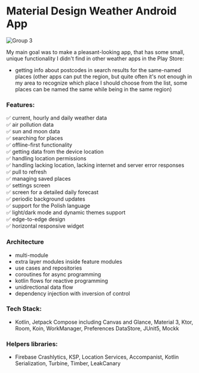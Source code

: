 # Material Design Weather Android App
![Group 3](https://github.com/Enjot/material-weather/assets/60782298/34df86b0-8764-476f-b4be-b1ef827aa1a2)
  
My main goal was to make a pleasant-looking app, that has some small, unique functionality I didn't find in other weather apps in the Play Store:
- getting info about postcodes in search results for the same-named places (other apps can put the region, but quite often it's not enough in my area to recognize which place I should choose from the list, some places can be named the same while being in the same region)

### Features:  
✅ current, hourly and daily weather data  
✅ air pollution data  
✅ sun and moon data  
✅ searching for places  
✅ offline-first functionality  
✅ getting data from the device location  
✅ handling location permissions  
✅ handling lacking location, lacking internet and server error responses  
✅ pull to refresh  
✅ managing saved places  
✅ settings screen  
✅ screen for a detailed daily forecast  
✅ periodic background updates  
✅ support for the Polish language  
✅ light/dark mode and dynamic themes support  
✅ edge-to-edge design  
✅ horizontal responsive widget  

### Architecture
- multi-module
- extra layer modules inside feature modules
- use cases and repositories
- coroutines for async programming
- kotlin flows for reactive programming
- unidirectional data flow
- dependency injection with inversion of control

### Tech Stack:
- Kotlin, Jetpack Compose including Canvas and Glance, Material 3, Ktor, Room, Koin, WorkManager, Preferences DataStore, JUnit5, Mockk
### Helpers libraries:
- Firebase Crashlytics, KSP, Location Services, Accompanist, Kotlin Serialization, Turbine, Timber, LeakCanary
